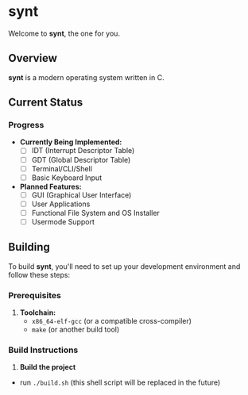 # synt

Welcome to **synt**, the one for you.

## Overview

**synt** is a modern operating system written in C.

## Current Status

### Progress

- **Currently Being Implemented:**
  - [ ] IDT (Interrupt Descriptor Table)
  - [ ] GDT (Global Descriptor Table)
  - [ ] Terminal/CLI/Shell
  - [ ] Basic Keyboard Input

- **Planned Features:**
  - [ ] GUI (Graphical User Interface)
  - [ ] User Applications
  - [ ] Functional File System and OS Installer
  - [ ] Usermode Support

## Building

To build **synt**, you'll need to set up your development environment and follow these steps:

### Prerequisites

1. **Toolchain:**
   - `x86_64-elf-gcc` (or a compatible cross-compiler)
   - `make` (or another build tool)

### Build Instructions

1. **Build the project**
  - run `./build.sh` (this shell script will be replaced in the future)